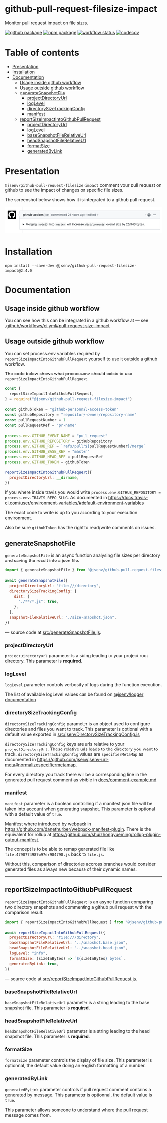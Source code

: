 # github-pull-request-filesize-impact

Monitor pull request impact on file sizes.

[![github package](https://img.shields.io/github/package-json/v/jsenv/jsenv-github-pull-request-filesize-impact.svg?label=package&logo=github)](https://github.com/jsenv/jsenv-github-pull-request-filesize-impact/packages)
[![npm package](https://img.shields.io/npm/v/@jsenv/github-pull-request-filesize-impact.svg?logo=npm&label=package)](https://www.npmjs.com/package/@jsenv/github-pull-request-filesize-impact)
[![workflow status](https://github.com/jsenv/jsenv-github-pull-request-filesize-impact/workflows/ci/badge.svg)](https://github.com/jsenv/jsenv-github-pull-request-filesize-impact/actions?workflow=ci)
[![codecov](https://codecov.io/gh/jsenv/jsenv-github-pull-request-filesize-impact/branch/master/graph/badge.svg)](https://codecov.io/gh/jsenv/jsenv-github-pull-request-filesize-impact)

# Table of contents

- [Presentation](#Presentation)
- [Installation](#Installation)
- [Documentation](#Documentation)
  - [Usage inside github workflow](#Usage-inside-github-workflow)
  - [Usage outside github workflow](#Usage-outside-github-workflow)
  - [generateSnapshotFile](#generateSnapshotFile)
    - [projectDirectoryUrl](#projectDirectoryUrl)
    - [logLevel](#loglevel)
    - [directorySizeTrackingConfig](#directorySizeTrackingConfig)
    - [manifest](#manifest)
  - [reportSizeImpactIntoGithubPullRequest](#reportSizeImpactIntoGithubPullRequest)
    - [projectDirectoryUrl](#projectDirectoryUrl)
    - [logLevel](#loglevel)
    - [baseSnapshotFileRelativeUrl](#baseSnapshotFileRelativeUrl)
    - [headSnapshotFileRelativeUrl](#headSnapshotFileRelativeUrl)
    - [formatSize](#formatsize)
    - [generatedByLink](#generatedByLink)

# Presentation

`@jsenv/github-pull-request-filesize-impact` comment your pull request on github to see the impact of changes on specific file sizes.

The screenshot below shows how it is integrated to a github pull request.

![screenshot of pull request comment](./docs/screenshot-of-pull-request-comment.png)

# Installation

```console
npm install --save-dev @jsenv/github-pull-request-filesize-impact@2.4.0
```

# Documentation

## Usage inside github workflow

You can see how this can be integrated in a github workflow at
— see [.github/workflows/ci.yml#pull-request-size-impact](https://github.com/jsenv/jsenv-github-pull-request-filesize-impact/blob/6edbd6f7b32d10f674140c45d14946765955598f/.github/workflows/ci.yml#L39)

## Usage outside github workflow

You can set process.env variables required by `reportSizeImpactIntoGithubPullRequest` yourself to use it outside a github workflow.

The code below shows what process.env should exists to use `reportSizeImpactIntoGithubPullRequest`.

```js
const {
  reportSizeImpactIntoGithubPullRequest,
} = require("@jsenv/github-pull-request-filesize-impact")

const githubToken = "github-personnal-access-token"
const githubRepository = "repository-owner/repository-name"
const pullRequestNumber = 1
const pullRequestRef = "pr-name"

process.env.GITHUB_EVENT_NAME = "pull_request"
process.env.GITHUB_REPOSITORY = githubRepository
process.env.GITHUB_REF = `refs/pull/${pullRequestNumber}/merge`
process.env.GITHUB_BASE_REF = "master"
process.env.GITHUB_HEAD_REF = pullRequestRef
process.env.GITHUB_TOKEN = githubToken

reportSizeImpactIntoGithubPullRequest({
  projectDirectoryUrl: __dirname,
})
```

If you where inside travis you would write `process.env.GITHUB_REPOSITORY = process.env.TRAVIS_REPO_SLUG`. As documented in https://docs.travis-ci.com/user/environment-variables/#default-environment-variables

The exact code to write is up to you according to your execution environment.

Also be sure `githubToken` has the right to read/write comments on issues.

## generateSnapshotFile

`generateSnapshotFile` is an async function analysing file sizes per directory and saving the result into a json file.

```js
import { generateSnapshotFile } from "@jsenv/github-pull-request-filesize-impact"

await generateSnapshotFile({
  projectDirectoryUrl: "file:///directory",
  directorySizeTrackingConfig: {
    dist: {
      "./**/*.js": true,
    },
  },
  snapshotFileRelativeUrl: "./size-snapshot.json",
})
```

— source code at [src/generateSnapshotFile.js](./src/generateSnapshotFile.js).

### projectDirectoryUrl

`projectDirectoryUrl` parameter is a string leading to your project root directory. This parameter is **required**.

### logLevel

`logLevel` parameter controls verbosity of logs during the function execution.

The list of available logLevel values can be found on [@jsenv/logger documentation](https://github.com/jsenv/jsenv-logger#list-of-log-levels)

### directorySizeTrackingConfig

`directorySizeTrackingConfig` parameter is an object used to configure directories and files you want to track. This parameter is optional with a default value exported in [src/jsenvDirectorySizeTrackingConfig.js](../src/jsenvDirectorySizeTrackingConfig.js)

`directorySizeTrackingConfig` keys are urls relative to your `projectDirectoryUrl`. These relative urls leads to the directory you want to track.
`directorySizeTrackingConfig` values are `specifierMetaMap` as documented in https://github.com/jsenv/jsenv-url-meta#normalizespecifiermetamap.

For every directory you track there will be a corresponding line in the generated pull request comment as visible in [docs/comment-example.md](./comment-example.md)

### manifest

`manifest` parameter is a boolean controlling if a manifest json file will be taken into account when generating snapshot. This parameter is optional with a default value of `true`.

Manifest where introduced by webpack in https://github.com/danethurber/webpack-manifest-plugin. There is the equivalent for rollup at https://github.com/shuizhongyueming/rollup-plugin-output-manifest.

The concept is to be able to remap generated file like `file.4798774987w97er984798.js` back to `file.js`.

Without this, comparison of directories accross branches would consider generated files as always new because of their dynamic names.

---

## reportSizeImpactIntoGithubPullRequest

`reportSizeImpactIntoGithubPullRequest` is an async function comparing two directory snapshots and commenting a github pull request with the comparison result.

```js
import { reportSizeImpactIntoGithubPullRequest } from "@jsenv/github-pull-request-filesize-impact"

await reportSizeImpactIntoGithubPullRequest({
  projectDirectoryUrl: "file:///directory",
  baseSnapshotFileRelativeUrl: "../snapshot.base.json",
  headSnapshotFileRelativeUrl: "../snapshot.head.json",
  logLevel: "info",
  formatSize: (sizeInBytes) => `${sizeInBytes} bytes`,
  generatedByLink: true,
})
```

— source code at [src/reportSizeImpactIntoGithubPullRequest.js](./src/reportSizeImpactIntoGithubPullRequest.js).

### baseSnapshotFileRelativeUrl

`baseSnapshotFileRelativeUrl` parameter is a string leading to the base snapshot file. This parameter is **required**.

### headSnapshotFileRelativeUrl

`headSnapshotFileRelativeUrl` parameter is a string leading to the head snapshot file. This parameter is **required**.

### formatSize

`formatSize` parameter controls the display of file size. This parameter is optionnal, the default value doing an english formatting of a number.

### generatedByLink

`generatedByLink` parameter controls if pull request comment contains a generated by message. This parameter is optionnal, the default value is `true`.

This parameter allows someone to understand where the pull request message comes from.
